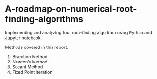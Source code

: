 # A-roadmap-on-numerical-root-finding-algorithms
Implementing and analyzing four root-finding algorithm using Python and Jupyter notebook.

Methods covered in this report:
1. Bisection Method
2. Newton’s Method
3. Secant Method
4. Fixed Point Iteration

